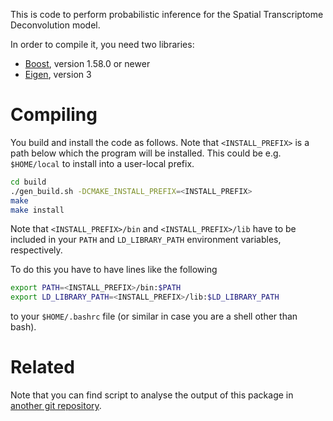 This is code to perform probabilistic inference for the
Spatial Transcriptome Deconvolution model.

In order to compile it, you need two libraries:
* [Boost](http://www.boost.org/), version 1.58.0 or newer
* [Eigen](http://eigen.tuxfamily.org/), version 3

Compiling
=========
You build and install the code as follows.
Note that ```<INSTALL_PREFIX>``` is a path below which the program will be installed.
This could be e.g. ```$HOME/local``` to install into a user-local prefix.

```sh
cd build
./gen_build.sh -DCMAKE_INSTALL_PREFIX=<INSTALL_PREFIX>
make
make install
```

Note that ```<INSTALL_PREFIX>/bin``` and ```<INSTALL_PREFIX>/lib``` have to be included in your ```PATH``` and ```LD_LIBRARY_PATH``` environment variables, respectively.

To do this you have to have lines like the following

```sh
export PATH=<INSTALL_PREFIX>/bin:$PATH
export LD_LIBRARY_PATH=<INSTALL_PREFIX>/lib:$LD_LIBRARY_PATH
```

to your ```$HOME/.bashrc``` file (or similar in case you are a shell other than bash).

Related
=======
Note that you can find script to analyse the output of this package in [another git repository](https://gits-15.sys.kth.se/maaskola/multiScoopIBP-scripts).
